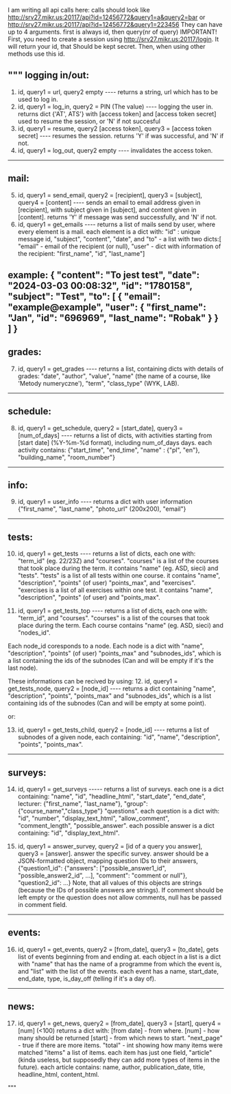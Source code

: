 I am writing all api calls here:
calls should look like http://srv27.mikr.us:20117/api?id=12456772&query1=a&query2=bar or 
http://srv27.mikr.us:20117/api?id=12456772&query1=223456
They can have up to 4 arguments. first is always id, then query(nr of query)
IMPORTANT! First, you need to create a session using http://srv27.mikr.us:20117/login. It will return your id, that
Should be kept secret. Then, when using other methods use this id.

"""
logging in/out:
---------
1. id, query1 = url, query2 empty ---- returns a string, url which has to be used to log in.
2. id, query1 = log_in, query2 = PIN (The value)  ---- logging the user in. 
returns dict {'AT', ATS'} with [access token] and [access token secret] used to resume the session, or 'N' if not succesful
3. id, query1 = resume, query2 [access token], query3 = [access token secret] ---- resumes the session.
returns 'Y' if was successful, and 'N' if not.
4. id, query1 = log_out, query2 empty ---- invalidates the access token.
---------
mail:
---------
5. id, query1 = send_email, query2 = [recipient], query3 = [subject], query4 = [content] ---- sends an email to
email address given in [recipient], with subject given in [subject], and content given in [content].
returns 'Y' if message was send successfully, and 'N' if not.
6. id, query1 = get_emails ---- returns a list of mails send by user, where every element is a mail.
each element is a dict with: "id" : unique message id, "subject", "content", "date", 
and "to" - a list with two dicts:[ "email" - email of the recipient (or null), 
"user" - dict with information of the recipient: "first_name", "id", "last_name"]

example:
    {
        "content": "To jest test",
        "date": "2024-03-03 00:08:32",
        "id": "1780158",
        "subject": "Test",
        "to": [
            {
                "email": "example@example",
                "user": {
                    "first_name": "Jan",
                    "id": "696969",
                    "last_name": "Robak"
                }
            }
        ]
    }
---------
grades:
---------
7. id, query1 = get_grades ---- returns a list, containing dicts with details of grades: "date", "author",
"value", "name" (the name of a course, like 'Metody numeryczne'), "term", "class_type" (WYK, LAB).
---------
schedule:
---------
8. id, query1 = get_schedule, query2 = [start_date], query3 = [num_of_days] ---- returns a list of dicts,
with activities starting from [start date] (%Y-%m-%d format), including num_of_days days.
each activity contains: {"start_time", "end_time", "name" : {"pl", "en"}, "building_name", "room_number"}
---------
info:
---------
9. id, query1 = user_info ---- returns a dict with user information {"first_name", "last_name", "photo_url" (200x200), "email"}
---------
tests:
---------
10. id, query1 = get_tests ---- returns a list of dicts, each one with: "term_id" (eg. 22/23Z) and "courses".
"courses" is a list of the courses that took place during the term. it contains "name" (eg. ASD, sieci) and "tests".
"tests" is a list of all tests within one course. it contains "name", "description", "points" (of user) "points_max", and "exercises".
"exercises is a list of all exercises within one test. it contains "name", "description", "points" (of user) and "points_max".

11. id, query1 = get_tests_top ---- returns a list of dicts, each one with: "term_id",  and "courses".
"courses" is a list of the courses that took place during the term. Each course contains "name" (eg. ASD, sieci) and "nodes_id".

Each node_id coresponds to a node.
Each node is a dict with "name", "description", "points" (of user) "points_max" and "subnodes_ids",
which is a list containing the ids of the subnodes (Can and will be empty if it's the last node).

These informations can be recived by using:
12. id, query1 = get_tests_node, query2 = [node_id] ---- returns a dict containing "name", "description", "points", "points_max"
and "subnodes_ids", which is a list containing ids of the subnodes (Can and will be empty at some point).

or:

13. id, query1 = get_tests_child, query2 = [node_id] ---- returns a list of subnodes of a given node, each containing:
"id", "name", "description", "points", "points_max".

---------
surveys:
---------
14. id, query1 = get_surveys ----- returns a list of surveys. each one is a dict containing:
"name", "id", "headline_html", "start_date", "end_date", lecturer: {"first_name", "last_name"}, "group": {"course_name","class_type"}
"questions". each question is a dict with: "id", "number", "display_text_html", "allow_comment",
"comment_length", "possible_answer". each possible answer is a dict containing: "id", "display_text_html".


15. id, query1 = answer_survey, query2 = [id of a query you answer], query3 = [answer]. answer the specific survey. answer should
be a JSON-formatted object, mapping question IDs to their answers, {"question1_id": {"answers": ["possible_answer1_id",
"possible_answer2_id", ...], "comment": "comment or null"}, "question2_id": ...}
Note, that all values of this objects are strings (because the IDs of possible answers are strings).
If comment should be left empty or the question does not allow comments, null has be passed in comment field.
----------
events:
----------
16. id, query1 = get_events, query2 = [from_date], query3 = [to_date], gets list of events beginning from and ending at.
each object in a list is a dict with "name" that has the name of a programme from which the event is, and "list"
with the list of the events. each event has a name, start_date, end_date, type, is_day_off (telling if it's a day of).
----------
news:
----------
17. id, query1 = get_news, query2 = [from_date], query3 = [start], query4 = [num] (<100)
returns a dict with: 
[from date] - from where. [num] - how many should be returned
[start] - from which news to start.
"next_page" - true if there are more items. 
"total" - int showing how many items were matched
"items" a list of items. each item has just one field, "article"
(kinda useless, but supposedly they can add more types of items in the future).
each article contains: name, author, publication_date, title, headline_html, content_html.


"""
